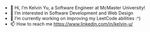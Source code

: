 - 👋 Hi, I’m Kelvin Yu, a Software Engineer at McMaster University!
- 👀 I’m interested in Software Development and Web Design
- 🌱 I’m currently working on improving my LeetCode abilities :^)
- 📫 How to reach me https://www.linkedin.com/in/kelvin-u/
